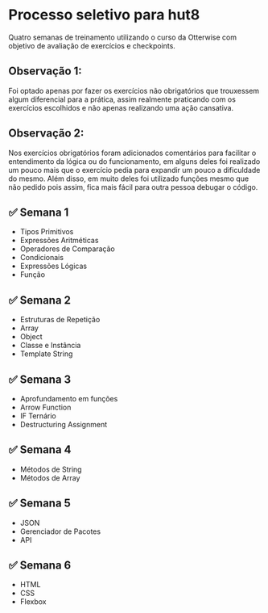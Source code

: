# Processo seletivo para hut8

<p>Quatro semanas de treinamento utilizando o curso da Otterwise com objetivo de avaliação de exercícios e checkpoints.</p>

## Observação 1: 
Foi optado apenas por fazer os exercícios não obrigatórios que trouxessem algum diferencial para a prática, assim realmente praticando com os exercícios escolhidos e não apenas realizando uma ação cansativa.


## Observação 2: 
Nos exercícios obrigatórios foram adicionados comentários para facilitar o entendimento da lógica ou do funcionamento, em alguns deles foi realizado um pouco mais que o exercício pedia para expandir um pouco a dificuldade do mesmo. Além disso, em muito deles foi utilizado funções mesmo que não pedido pois assim, fica mais fácil para outra pessoa debugar o código.

## :white_check_mark: Semana 1
<ul>
<li>Tipos Primitivos</li>
<li>Expressões Aritméticas</li>
<li>Operadores de Comparação</li>
<li>Condicionais</li>
<li>Expressões Lógicas</li>
<li>Função</li></ul>

## :white_check_mark: Semana 2
<ul>
<li>Estruturas de Repetição</li>
<li>Array</li>
<li>Object</li>
<li>Classe e Instância</li>
<li>Template String</li></ul>

## :white_check_mark: Semana 3
<ul>
<li>Aprofundamento em funções</li>
<li>Arrow Function</li>
<li>IF Ternário</li>
<li>Destructuring Assignment </li>
</ul>

## :white_check_mark: Semana 4
<ul>
<li>Métodos de String</li>
<li>Métodos de Array</li>
</ul>

## :white_check_mark: Semana 5
<ul>
<li>JSON</li>
<li>Gerenciador de Pacotes</li>
<li>API</li>
</ul>

## :white_check_mark: Semana 6
<ul>
<li>HTML</li>
<li>CSS</li>
<li>Flexbox</li>
</ul>

